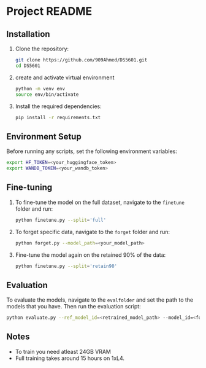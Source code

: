 # Project README

## Installation

1. Clone the repository:
    ```bash
    git clone https://github.com/909Ahmed/DS5601.git
    cd DS5601
    ```

2. create and activate virtual environment
    ```bash
    python -m venv env
    source env/bin/activate
    ```

3. Install the required dependencies:
    ```bash
    pip install -r requirements.txt
    ```

## Environment Setup

Before running any scripts, set the following environment variables:
```bash
export HF_TOKEN=<your_huggingface_token>
export WANDB_TOKEN=<your_wandb_token>
```

## Fine-tuning

1. To fine-tune the model on the full dataset, navigate to the `finetune` folder and run:
    ```bash
    python finetune.py --split='full'
    ```

2. To forget specific data, navigate to the `forget` folder and run:
    ```bash
    python forget.py --model_path=<your_model_path>
    ```

3. Fine-tune the model again on the retained 90% of the data:
    ```bash
    python finetune.py --split='retain90'
    ```

## Evaluation

To evaluate the models, navigate to the `evalfolder` and set the path to the models that you have. Then run the evaluation script:
```bash
python evaluate.py --ref_model_id=<retrained_model_path> --model_id=<forget_model_path>
```

## Notes

- To train you need atleast 24GB VRAM
- Full training takes around 15 hours on 1xL4.